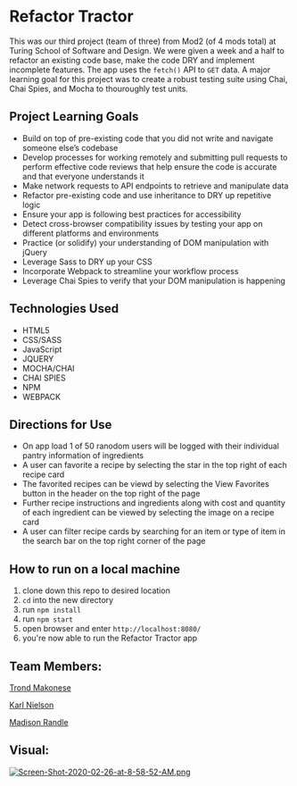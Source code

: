 # Refactor Tractor
This was our third project (team of three) from Mod2 (of 4 mods total) at Turing School of Software and Design. We were given a week and a half to refactor an existing code base, make the code DRY and implement incomplete features. The app uses the `fetch()` API to `GET` data. A major learning goal for this project was to create a robust testing suite using Chai, Chai Spies, and Mocha to thouroughly test units.

## Project Learning Goals
* Build on top of pre-existing code that you did not write and navigate someone else’s codebase
* Develop processes for working remotely and submitting pull requests to perform effective code reviews that help ensure the code is accurate and that everyone understands it
* Make network requests to API endpoints to retrieve and manipulate data
* Refactor pre-existing code and use inheritance to DRY up repetitive logic
* Ensure your app is following best practices for accessibility
* Detect cross-browser compatibility issues by testing your app on different platforms and environments
* Practice (or solidify) your understanding of DOM manipulation with jQuery
* Leverage Sass to DRY up your CSS
* Incorporate Webpack to streamline your workflow process
* Leverage Chai Spies to verify that your DOM manipulation is happening

## Technologies Used
* HTML5
* CSS/SASS
* JavaScript
* JQUERY
* MOCHA/CHAI
* CHAI SPIES
* NPM
* WEBPACK

## Directions for Use
* On app load 1 of 50 ranodom users will be logged with their individual pantry information of ingredients
* A user can favorite a recipe by selecting the star in the top right of each recipe card
* The favorited recipes can be viewd by selecting the View Favorites button in the header on the top right of the page
* Further recipe instructions and ingredients along with cost and quantity of each ingredient can be viewed by selecting the image on a recipe card
* A user can filter recipe cards by searching for an item or type of item in the search bar on the top right corner of the page


## How to run on a local machine
1. clone down this repo to desired location
2. `cd` into the new directory
3. run `npm install`
4. run `npm start`
5. open browser and enter `http://localhost:8080/`
5. you're now able to run the Refactor Tractor app

## Team Members:
[Trond Makonese](https://github.com/Trond240)

[Karl Nielson](https://github.com/Karlfunhouse)

[Madison Randle](https://github.com/madisonrandle)

## Visual:
[![Screen-Shot-2020-02-26-at-8-58-52-AM.png](https://i.postimg.cc/Kv35Z9pR/Screen-Shot-2020-02-26-at-8-58-52-AM.png)](https://postimg.cc/F7mSpx44)
